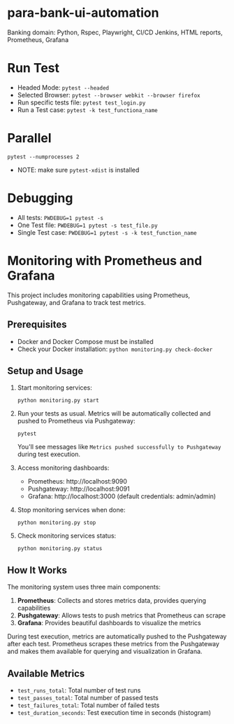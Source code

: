 # para-bank-ui-automation
Banking domain: Python, Rspec, Playwright, CI/CD Jenkins, HTML reports, Prometheus, Grafana

# Run Test
- Headed Mode: ```pytest --headed``` 
- Selected Browser: ```pytest --browser webkit --browser firefox```
- Run specific tests file: ```pytest test_login.py```
- Run a Test case: ```pytest -k test_functiona_name```

# Parallel
```pytest --numprocesses 2```
- NOTE: make sure ```pytest-xdist``` is installed

# Debugging
- All tests: ```PWDEBUG=1 pytest -s```
- One Test file: ```PWDEBUG=1 pytest -s test_file.py```
- Single Test case: ```PWDEBUG=1 pytest -s -k test_function_name```

# Monitoring with Prometheus and Grafana

This project includes monitoring capabilities using Prometheus, Pushgateway, and Grafana to track test metrics.

## Prerequisites

- Docker and Docker Compose must be installed
- Check your Docker installation: `python monitoring.py check-docker`

## Setup and Usage

1. Start monitoring services:
   ```
   python monitoring.py start
   ```

2. Run your tests as usual. Metrics will be automatically collected and pushed to Prometheus via Pushgateway:
   ```
   pytest
   ```
   You'll see messages like `Metrics pushed successfully to Pushgateway` during test execution.

3. Access monitoring dashboards:
   - Prometheus: http://localhost:9090
   - Pushgateway: http://localhost:9091
   - Grafana: http://localhost:3000 (default credentials: admin/admin)

4. Stop monitoring services when done:
   ```
   python monitoring.py stop
   ```

5. Check monitoring services status:
   ```
   python monitoring.py status
   ```

## How It Works

The monitoring system uses three main components:

1. **Prometheus**: Collects and stores metrics data, provides querying capabilities
2. **Pushgateway**: Allows tests to push metrics that Prometheus can scrape
3. **Grafana**: Provides beautiful dashboards to visualize the metrics

During test execution, metrics are automatically pushed to the Pushgateway after each test. Prometheus scrapes these metrics from the Pushgateway and makes them available for querying and visualization in Grafana.

## Available Metrics

- `test_runs_total`: Total number of test runs
- `test_passes_total`: Total number of passed tests
- `test_failures_total`: Total number of failed tests
- `test_duration_seconds`: Test execution time in seconds (histogram)
